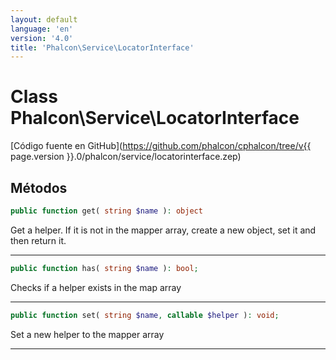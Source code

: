 ```yaml
---
layout: default
language: 'en'
version: '4.0'
title: 'Phalcon\Service\LocatorInterface'
---
```


# Class **Phalcon\Service\LocatorInterface**

[Código fuente en GitHub](https://github.com/phalcon/cphalcon/tree/v{{ page.version }}.0/phalcon/service/locatorinterface.zep)

## Métodos

```php
public function get( string $name ): object
```

Get a helper. If it is not in the mapper array, create a new object, set it and then return it.

* * *

```php
public function has( string $name ): bool;
```

Checks if a helper exists in the map array

* * *

```php
public function set( string $name, callable $helper ): void;
```

Set a new helper to the mapper array

* * *
